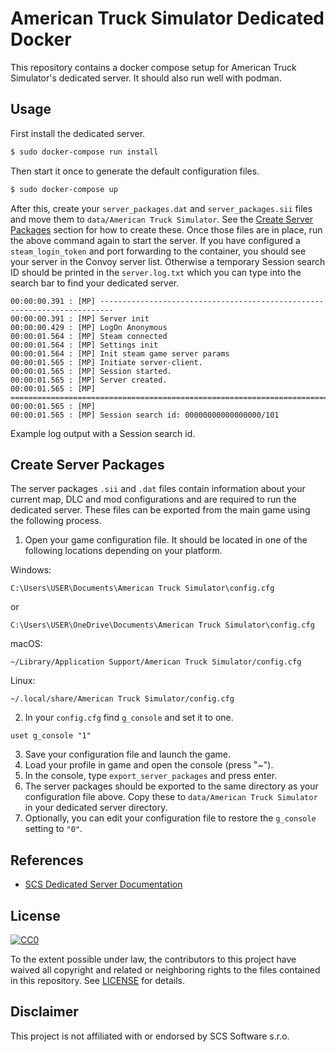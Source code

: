 # American Truck Simulator Dedicated Docker

This repository contains a docker compose setup for American Truck Simulator's
dedicated server. It should also run well with podman.

## Usage

First install the dedicated server.

```bash
$ sudo docker-compose run install
```

Then start it once to generate the default configuration files.

```bash
$ sudo docker-compose up
```

After this, create your `server_packages.dat` and `server_packages.sii` files
and move them to `data/American Truck Simulator`. See the [Create Server Packages](#create-server-packages) section for how to create these. Once those files are
in place, run the above command again to start the server. If you have
configured a `steam_login_token` and port forwarding to the container, you
should see your server in the Convoy server list. Otherwise a temporary Session
search ID should be printed in the `server.log.txt` which you can type into the
search bar to find your dedicated server.

```
00:00:00.391 : [MP] -------------------------------------------------------------------------
00:00:00.391 : [MP] Server init
00:00:00.429 : [MP] LogOn Anonymous
00:00:01.564 : [MP] Steam connected
00:00:01.564 : [MP] Settings init
00:00:01.564 : [MP] Init steam game server params
00:00:01.565 : [MP] Initiate server-client.
00:00:01.565 : [MP] Session started.
00:00:01.565 : [MP] Server created.
00:00:01.565 : [MP] =========================================================================
00:00:01.565 : [MP]
00:00:01.565 : [MP] Session search id: 00000000000000000/101
```

Example log output with a Session search id.

## Create Server Packages

The server packages `.sii` and `.dat` files contain information about your current map, DLC and mod configurations and are required to run the dedicated server. These files can be exported from the main game using the following process.

1. Open your game configuration file. It should be located in one of the following locations depending on your platform.

Windows:

```
C:\Users\USER\Documents\American Truck Simulator\config.cfg
```

or

```
C:\Users\USER\OneDrive\Documents\American Truck Simulator\config.cfg
```

macOS:

```
~/Library/Application Support/American Truck Simulator/config.cfg
```

Linux:

```
~/.local/share/American Truck Simulator/config.cfg
```

2. In your `config.cfg` find `g_console` and set it to one.

```
uset g_console "1"
```

3. Save your configuration file and launch the game.
4. Load your profile in game and open the console (press "~").
5. In the console, type `export_server_packages` and press enter.
6. The server packages should be exported to the same directory as your configuration file above. Copy these to `data/American Truck Simulator` in your dedicated server directory.
7. Optionally, you can edit your configuration file to restore the `g_console` setting to `"0"`.

## References

- [SCS Dedicated Server Documentation](https://modding.scssoft.com/wiki/Documentation/Tools/Dedicated_Server)

## License

[![CC0](https://i.creativecommons.org/p/zero/1.0/88x31.png)](https://creativecommons.org/publicdomain/zero/1.0/)

To the extent possible under law, the contributors to this project have waived
all copyright and related or neighboring rights to the files contained in this
repository. See [LICENSE](LICENSE.md) for details.

## Disclaimer

This project is not affiliated with or endorsed by SCS Software s.r.o.
